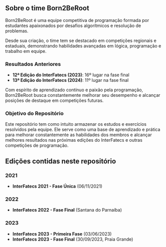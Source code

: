 ## Sobre o time Born2BeRoot  
Born2BeRoot é uma equipe competitiva de programação formada por estudantes apaixonados por desafios algorítmicos e resolução de problemas.  

Desde sua criação, o time tem se destacado em competições regionais e estaduais, demonstrando habilidades avançadas em lógica, programação e trabalho em equipe.  

### Resultados Anteriores  
- **12ª Edição do InterFatecs (2023)**: 16º lugar na fase final
- **13ª Edição do InterFatecs (2024)**: 11º lugar na fase final 

Com espírito de aprendizado contínuo e paixão pela programação, Born2BeRoot busca constantemente melhorar seu desempenho e alcançar posições de destaque em competições futuras.

### Objetivo do Repositório  
Este repositório tem como intuito armazenar os estudos e exercícios resolvidos pela equipe. Ele serve como uma base de aprendizado e prática para melhorar constantemente as habilidades dos membros e alcançar melhores resultados nas próximas edições do InterFatecs e outras competições de programação.

## Edições contidas neste repositório  

### 2021  
- **InterFatecs 2021 - Fase Única** (06/11/2021)  

### 2022  
<!-- - InterFatecs 2022 - Primeira Fase -->  
- **InterFatecs 2022 - Fase Final** (Santana do Parnaíba)  

### 2023  
- **InterFatecs 2023 - Primeira Fase** (03/06/2023)  
- **InterFatecs 2023 - Fase Final** (30/09/2023, Praia Grande)
